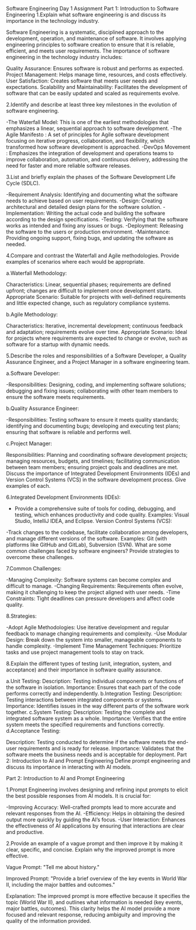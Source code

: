 Software Engineering Day 1 Assignment
Part 1: Introduction to Software Engineering
1.Explain what software engineering is and discuss its importance in the technology industry.

Software Engineering is a systematic, disciplined approach to the development, operation, and maintenance of software. It involves applying engineering principles to software creation to ensure that it is reliable, efficient, and meets user requirements. The importance of software engineering in the technology industry includes:

Quality Assurance: Ensures software is robust and performs as expected.
Project Management: Helps manage time, resources, and costs effectively.
User Satisfaction: Creates software that meets user needs and expectations.
Scalability and Maintainability: Facilitates the development of software that can be easily updated and scaled as requirements evolve.

2.Identify and describe at least three key milestones in the evolution of software engineering.

-The Waterfall Model: This is one of the earliest methodologies that emphasizes a linear, sequential approach to software development.
-The Agile Manifesto : A set of principles for Agile software development focusing on iterative progress, collaboration, and flexibility, which transformed how software development is approached.
-DevOps Movement : Emphasizes the integration of development and operations teams to improve collaboration, automation, and continuous delivery, addressing the need for faster and more reliable software releases.

3.List and briefly explain the phases of the Software Development Life Cycle (SDLC).

-Requirement Analysis: Identifying and documenting what the software needs to achieve based on user requirements.
-Design: Creating architectural and detailed design plans for the software solution.
-Implementation: Writing the actual code and building the software according to the design specifications.
-Testing: Verifying that the software works as intended and fixing any issues or bugs.
-Deployment: Releasing the software to the users or production environment.
-Maintenance: Providing ongoing support, fixing bugs, and updating the software as needed.

4.Compare and contrast the Waterfall and Agile methodologies. Provide examples of scenarios where each would be appropriate.

a.Waterfall Methodology:

Characteristics: Linear, sequential phases; requirements are defined upfront; changes are difficult to implement once development starts.
Appropriate Scenario: Suitable for projects with well-defined requirements and little expected change, such as regulatory compliance systems.

b.Agile Methodology:

Characteristics: Iterative, incremental development; continuous feedback and adaptation; requirements evolve over time.
Appropriate Scenario: Ideal for projects where requirements are expected to change or evolve, such as software for a startup with dynamic needs.

5.Describe the roles and responsibilities of a Software Developer, a Quality Assurance Engineer, and a Project Manager in a software engineering team.

a.Software Developer:

-Responsibilities: Designing, coding, and implementing software solutions; debugging and fixing issues; collaborating with other team members to ensure the software meets requirements.

b.Quality Assurance Engineer:

-Responsibilities: Testing software to ensure it meets quality standards; identifying and documenting bugs; developing and executing test plans; ensuring that software is reliable and performs well.

c.Project Manager:

Responsibilities: Planning and coordinating software development projects; managing resources, budgets, and timelines; facilitating communication between team members; ensuring project goals and deadlines are met.
Discuss the importance of Integrated Development Environments (IDEs) and Version Control Systems (VCS) in the software development process. Give examples of each.

6.Integrated Development Environments (IDEs):

- Provide a comprehensive suite of tools for coding, debugging, and testing, which enhances productivity and code quality.
Examples: Visual Studio, IntelliJ IDEA, and Eclipse.
Version Control Systems (VCS):

-Track changes to the codebase, facilitate collaboration among developers, and manage different versions of the software.
Examples: Git (with platforms like GitHub and GitLab), Subversion (SVN).
What are some common challenges faced by software engineers? Provide strategies to overcome these challenges.

7.Common Challenges:

-Managing Complexity: Software systems can become complex and difficult to manage.
-Changing Requirements: Requirements often evolve, making it challenging to keep the project aligned with user needs.
-Time Constraints: Tight deadlines can pressure developers and affect code quality.

8.Strategies:

-Adopt Agile Methodologies: Use iterative development and regular feedback to manage changing requirements and complexity.
-Use Modular Design: Break down the system into smaller, manageable components to handle complexity.
-Implement Time Management Techniques: Prioritize tasks and use project management tools to stay on track.

8.Explain the different types of testing (unit, integration, system, and acceptance) and their importance in software quality assurance.

a.Unit Testing:
Description: Testing individual components or functions of the software in isolation.
Importance: Ensures that each part of the code performs correctly and independently.
b.Integration Testing:
Description: Testing interactions between integrated components or systems.
Importance: Identifies issues in the way different parts of the software work together.
c.System Testing:
Description: Testing the complete and integrated software system as a whole.
Importance: Verifies that the entire system meets the specified requirements and functions correctly.
d.Acceptance Testing:

Description: Testing conducted to determine if the software meets the end-user requirements and is ready for release.
Importance: Validates that the software meets the business needs and is acceptable for deployment.
Part 2: Introduction to AI and Prompt Engineering
Define prompt engineering and discuss its importance in interacting with AI models.

Part 2:  Introduction to AI and Prompt Engineering


1.Prompt Engineering involves designing and refining input prompts to elicit the best possible responses from AI models. It is crucial for:

-Improving Accuracy: Well-crafted prompts lead to more accurate and relevant responses from the AI.
-Efficiency: Helps in obtaining the desired output more quickly by guiding the AI’s focus.
-User Interaction: Enhances the effectiveness of AI applications by ensuring that interactions are clear and productive.


2.Provide an example of a vague prompt and then improve it by making it clear, specific, and concise. Explain why the improved prompt is more effective.

Vague Prompt: "Tell me about history."

Improved Prompt: "Provide a brief overview of the key events in World War II, including the major battles and outcomes."

Explanation: The improved prompt is more effective because it specifies the topic (World War II), and outlines what information is needed (key events, major battles, outcomes). This clarity helps the AI model provide a more focused and relevant response, reducing ambiguity and improving the quality of the information provided.